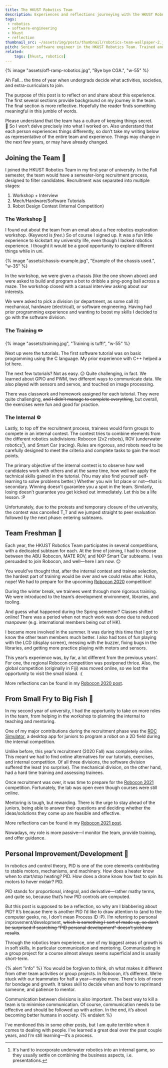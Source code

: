 ```yaml
---
title: The HKUST Robotics Team
description: Experiences and reflections journeying with the HKUST Robotics Team.
tags:
 - robotics
 - software-engineering
 - hkust
 - reflection
thumbnail_src: ~/assets/img/posts/thumbnail/robotics-team-wallpaper-2.jpg
pitch: Senior software engineer in the HKUST Robotics Team. Trained and mentored junior team members. Transformed and modularised project architecture and pipeline with Git submodules. Orchestrated software R&D projects.
related:
    tags: [hkust, robotics]
---
```


{% image "assets/off-ramp-robotics.jpg", "Bye bye CGA.", "w-55" %}

Ah Fall... the time of year when undergrads decide what activities, societies, and extra-curriculars to join.

The purpose of this post is to reflect on and share about this experience. The first several sections provide background on my journey in the team. The final section is more reflective. Hopefully the reader finds something meaningful in this jumble of words.

Please understand that the team has a culture of keeping things secret. 🤫 So I won’t delve precisely into what I worked on. Also understand that each person experiences things differently, so don’t take my writing below as representative of the entire team and experience. Things may change in the next few years, or may have already changed.

## Joining the Team 🚪

I joined the HKUST Robotics Team in my first year of university. In the Fall semester, the team would have a semester-long recruitment process, designed to filter candidates. Recruitment was separated into multiple stages:

1. Workshop + Interview
2. Mech/Hardware/Software Tutorials
3. Robot Design Contest (Internal Competition)

### The Workshop 🔨

I found out about the team from an email about a free robotics exploration workshop. (Keyword is *free*.) So of course I signed up. It was a fun little experience to kickstart my university life, even though I lacked robotics experience. I thought it would be a good opportunity to explore different things while in uni.

{% image "assets/chassis-example.jpg", "Example of the chassis used.", "w-35" %}

In the workshop, we were given a chassis (like the one shown above) and were asked to build and program a bot to dribble a ping-pong ball across a maze. The workshop closed with a casual interview asking about our interests.

We were asked to pick a division (or department, as some call it): mechanical, hardware (electrical), or software engineering. Having had prior programming experience and wanting to boost my skills I decided to go with the software division.

### The Training ✏️

{% image "assets/training.jpg", "Training is tuff!", "w-55" %}

Next up were the tutorials. The first software tutorial was on basic programming using the C language. My prior experience with C++ helped a lot here.

The next few tutorials? Not as easy. 😕 Quite challenging, in fact. We learned about GPIO and PWM, two different ways to communicate data. We also played with sensors and servos, and touched on image processing.

There was classwork and homework assigned for each tutorial. They were quite challenging, ~~and I didn’t manage to complete everything~~, but overall, the exercises were fun and good for practice.

### The Internal ⚙️

Lastly, to top off the recruitment process, trainees would form groups to compete in an internal contest. The contest tries to combine elements from the different robotics subdivisions: Robocon (2v2 robots), ROV (underwater robotics[^rov]), and Smart Car (racing). Rules are rigorous, and robots need to be carefully designed to meet the criteria and complete tasks to gain the most points.

[^rov]: It's hard to incorporate underwater robotics into an internal game, so they usually settle on combining the business aspects, i.e. presentations.

The primary objective of the internal contest is to observe how well candidates work with others and at the same time, how well we apply the technical skills gained in the tutorial. (You may also find yourself self-learning to solve problems better.) Whether you win 1st place or not—that is secondary. Winning doesn’t guarantee you a spot in the team. Similarly, losing doesn’t guarantee you get kicked out immediately. Let this be a life lesson. :P

Unfortunately, due to the protests and temporary closure of the university, the contest was cancelled T_T and we jumped straight to peer evaluation followed by the next phase: entering subteams.

## Team Freshman 🍎

Each year, the HKUST Robotics Team participates in several competitions, with a dedicated subteam for each. At the time of joining, I had to choose between the ABU Robocon, MATE ROV, and NXP Smart Car subteams. I was persuaded to join Robocon, and well—here I am now. 😐

You would’ve thought that, after the internal contest and trainee selection, the hardest part of training would be over and we could relax after. Haha, nope! We had to prepare for the upcoming [Robocon 2020](/posts/robocon-2020) competition!

During the winter break, we trainees went through more rigorous training. We were introduced to the team’s development environment, libraries, and tooling.

And guess what happened during the Spring semester? Classes shifted online! There was a period when not much work was done due to reduced manpower (e.g. international members being out of HK).

I became more involved in the summer. It was during this time that I got to know the other team members much better. I also had tons of fun playing with the LCD (display screen), messing with the buzzer, fixing bugs in the libraries, and getting more practice playing with motors and sensors.

This year’s experience was, by far, a lot different from the previous years’. For one, the regional Robocon competition was postponed thrice. Also, the global competition (originally in Fiji) was moved online, so we lost the opportunity to visit the small island. :(

More reflections can be found in my [Robocon 2020 post](/posts/robocon-2020).

## From Small Fry to Big Fish 🐠

In my second year of university, I had the opportunity to take on more roles in the team, from helping in the workshop to planning the internal to teaching and mentoring.

One of my major contributions during the recruitment phase was the [RDC Simulator](/posts/robot-design-contest-simulator), a desktop app for juniors to program a robot on a 2D field during the internal competition.

Unlike before, this year’s recruitment (2020 Fall) was completely online. This meant we had to find online alternatives for our tutorials, exercises, and internal competition. Of all three divisions, the software division suffered the least (no surprise). The mechanical division, on the other hand, had a hard time training and assessing trainees.

Once recruitment was over, it was time to prepare for the [Robocon 2021](/posts/robocon-2021) competition. Fortunately, the lab was open even though courses were still online.

Mentoring is tough, but rewarding. There is the urge to stay ahead of the juniors, being able to answer their questions and deciding whether the ideas/solutions they come up are feasible and effective.

More reflections can be found in my [Robocon 2021 post](/posts/robocon-2021).

Nowadays, my role is more passive—I monitor the team, provide training, and offer guidance.

## Personal Improvement/Development 🚀

In robotics and control theory, PID is one of the core elements contributing to stable motors, mechanisms, and machinery. How does a heater know when to start/stop heating? PID. How does a drone know how fast to spin its motors to hover midair? PID.

PID stands for proportional, integral, and derivative—rather mathy terms, and quite so, because that’s how PID controls are computed.

But this post is supposed to be a reflection, so why am I blabbering about PID? It’s because there is another PID I’d like to draw attention to (and to the computer geeks, no, I don’t mean Process ID :P). I’m referring to personal improvement/development, ~~which is something I sort of made up, so don’t be surprised if searching “PID personal development” doesn’t yield any results~~.

Through the robotics team experience, one of my biggest areas of growth is in soft skills, in particular communication and mentoring. Communicating in a group project for a course almost always seems superficial and is usually short-term.

{% alert "info" %}
You would be forgiven to think, oh what makes it different from other team activities or group projects. In Robocon, it’s different. We’re stuck with our teammates for half a year—maybe more. There's lots of room for bondage and growth. It takes skill to decide when and how to reprimand someone, and patience to mentor.

Communication between divisions is also important. The best way to kill a team is to minimise communication. Of course, communication needs to be effective and should be followed up with action. In the end, it’s about becoming better humans in society.
{% endalert %}

I’ve mentioned this in some other posts, but I am quite terrible when it comes to dealing with people. I’ve learned a great deal over the past couple years, and I’m still learning—it’s a process.
